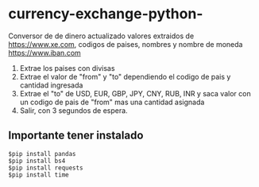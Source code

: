 # currency-exchange-python-
Conversor de de dinero actualizado
valores extraidos de https://www.xe.com, 
codigos de paises, nombres y nombre de moneda https://www.iban.com

1) Extrae los paises con divisas
2) Extrae el valor de "from" y "to" dependiendo el codigo de pais y cantidad ingresada
3) Extrae el "to" de USD, EUR, GBP, JPY, CNY, RUB, INR y saca valor con un codigo de pais de "from" mas una cantidad asignada
4) Salir, con 3 segundos de espera.


## Importante tener instalado 
```
$pip install pandas
$pip install bs4
$pip install requests
$pip install time
```
